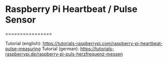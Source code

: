 # Raspberry Pi Heartbeat / Pulse Sensor
================

Tutorial (english): https://tutorials-raspberrypi.com/raspberry-pi-heartbeat-pulse-measuring
Tutorial (german): https://tutorials-raspberrypi.de/raspberry-pi-puls-herzfrequenz-messen
